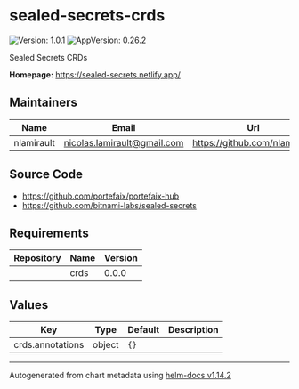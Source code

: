 # sealed-secrets-crds

![Version: 1.0.1](https://img.shields.io/badge/Version-1.0.1-informational?style=flat-square) ![AppVersion: 0.26.2](https://img.shields.io/badge/AppVersion-0.26.2-informational?style=flat-square)

Sealed Secrets CRDs

**Homepage:** <https://sealed-secrets.netlify.app/>

## Maintainers

| Name       | Email                         | Url                             |
| ---------- | ----------------------------- | ------------------------------- |
| nlamirault | <nicolas.lamirault@gmail.com> | <https://github.com/nlamirault> |

## Source Code

- <https://github.com/portefaix/portefaix-hub>
- <https://github.com/bitnami-labs/sealed-secrets>

## Requirements

| Repository | Name | Version |
| ---------- | ---- | ------- |
|            | crds | 0.0.0   |

## Values

| Key              | Type   | Default | Description |
| ---------------- | ------ | ------- | ----------- |
| crds.annotations | object | `{}`    |             |

---

Autogenerated from chart metadata using [helm-docs v1.14.2](https://github.com/norwoodj/helm-docs/releases/v1.14.2)
